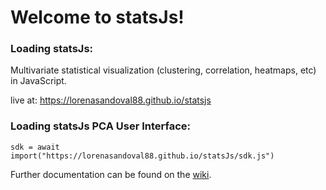 # Welcome to statsJs!



### Loading statsJs: 

Multivariate statistical visualization (clustering, correlation, heatmaps, etc) in JavaScript. 

live at: https://lorenasandoval88.github.io/statsjs

### Loading statsJs PCA User Interface:

`sdk = await import("https://lorenasandoval88.github.io/statsJs/sdk.js")`



Further documentation can be found on the [wiki](https://github.com/lorenasandoval88/statsJs/wiki).
